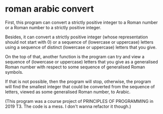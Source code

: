 # roman arabic convert

First, this program can convert a strictly positive integer to a Roman number or a Roman number to a strictly positive integer. 

Besides, it can convert a strictly positive integer (whose representation should not start with 0) or a sequence of 
(lowercase or uppercase) letters using a sequence of distinct (lowercase or uppercase) letters that you give. 

On the top of that, another function is the program can try and view a sequence of (lowercase or uppercase) letters that you
give as a generalised Roman number with respect to some sequence of generalised Roman symbols.

If that is not possible, then the program will stop, otherwise, the program will find the smallest integer that could be 
converted from the sequence of letters, viewed as some generalised Roman number, to Arabic.

(This program was a course project of PRINCIPLES OF PROGRAMMING in 2019 T3. The code is a mess. I don't wanna refactor it though.)
